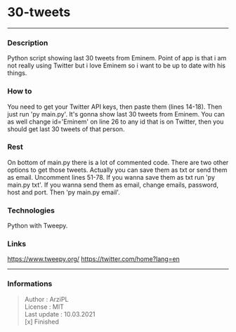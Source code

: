 # 30-tweets
***
### Description
Python script showing last 30 tweets from Eminem. Point of app is that i am not really using Twitter but i love Eminem so i want to be up to date with his things.

### How to
You need to get your Twitter API keys, then paste them (lines 14-18). Then just run 'py main.py'. It's gonna show last 30 tweets from Eminem. You can as well change id='Eminem' on line 26 to any id that is on Twitter, then you should get last 30 tweets of that person.

### Rest
On bottom of main.py there is a lot of commented code. There are two other options to get those tweets. Actually you can save them as txt or send them as email. Uncomment lines 51-78. If you wanna save them as txt run 'py main.py txt'. If you wanna send them as email, change emails, password, host and port. Then 'py main.py email'.

### Technologies
Python with Tweepy.

### Links
https://www.tweepy.org/
https://twitter.com/home?lang=en
***
### Informations
> Author : ArziPL  
> License : MIT  
> Last update : 10.03.2021  
> [x] Finished  
